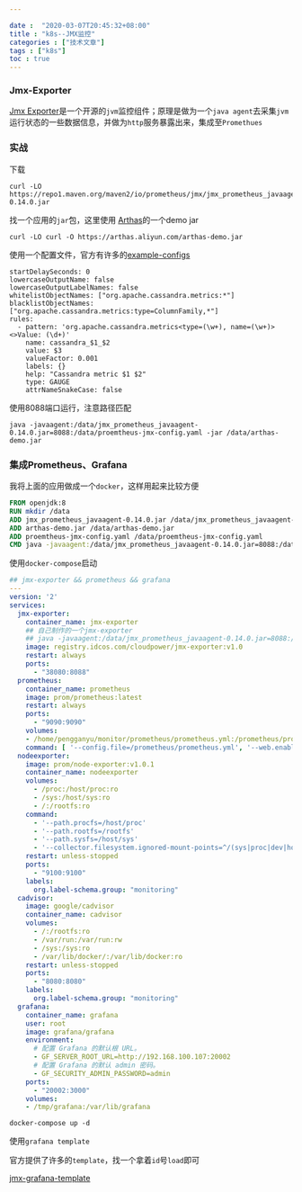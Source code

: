 ```yaml
---

date :  "2020-03-07T20:45:32+08:00" 
title : "k8s--JMX监控" 
categories : ["技术文章"] 
tags : ["k8s"] 
toc : true
---
```


### Jmx-Exporter

[Jmx Exporter](https://github.com/prometheus/jmx_exporter)是一个开源的`jvm`监控组件；原理是做为一个`java agent`去采集`jvm`运行状态的一些数据信息，并做为`http`服务暴露出来，集成至`Promethues`

### 实战

下载

```
curl -LO https://repo1.maven.org/maven2/io/prometheus/jmx/jmx_prometheus_javaagent/0.14.0/jmx_prometheus_javaagent-0.14.0.jar
```

找一个应用的`jar`包，这里使用 [Arthas](https://arthas.gitee.io/)的一个demo jar

```shell
curl -LO curl -O https://arthas.aliyun.com/arthas-demo.jar
```

使用一个配置文件，官方有许多的[example-configs](https://github.com/prometheus/jmx_exporter/blob/master/example_configs/)

```shell
startDelaySeconds: 0
lowercaseOutputName: false
lowercaseOutputLabelNames: false
whitelistObjectNames: ["org.apache.cassandra.metrics:*"]
blacklistObjectNames: ["org.apache.cassandra.metrics:type=ColumnFamily,*"]
rules:
  - pattern: 'org.apache.cassandra.metrics<type=(\w+), name=(\w+)><>Value: (\d+)'
    name: cassandra_$1_$2
    value: $3
    valueFactor: 0.001
    labels: {}
    help: "Cassandra metric $1 $2"
    type: GAUGE
    attrNameSnakeCase: false
```

使用8088端口运行，注意路径匹配

```
java -javaagent:/data/jmx_prometheus_javaagent-0.14.0.jar=8088:/data/proemtheus-jmx-config.yaml -jar /data/arthas-demo.jar
```

### 集成Prometheus、Grafana

我将上面的应用做成一个`docker`，这样用起来比较方便

```dockerfile
FROM openjdk:8
RUN mkdir /data
ADD jmx_prometheus_javaagent-0.14.0.jar /data/jmx_prometheus_javaagent-0.14.0.jar
ADD arthas-demo.jar /data/arthas-demo.jar
ADD proemtheus-jmx-config.yaml /data/proemtheus-jmx-config.yaml
CMD java -javaagent:/data/jmx_prometheus_javaagent-0.14.0.jar=8088:/data/proemtheus-jmx-config.yaml -jar /data/arthas-demo.jar
```

使用`docker-compose`启动

```yaml
## jmx-exporter && prometheus && grafana
---
version: '2'
services:
  jmx-exporter:
    container_name: jmx-exporter
    ## 自己制作的一个jmx-exporter
    ## java -javaagent:/data/jmx_prometheus_javaagent-0.14.0.jar=8088:/data/proemtheus-jmx-config.yaml -jar /data/arthas-demo.jar
    image: registry.idcos.com/cloudpower/jmx-exporter:v1.0
    restart: always
    ports: 
      - "38080:8088"
  prometheus:
    container_name: prometheus
    image: prom/prometheus:latest
    restart: always
    ports:
      - "9090:9090"
    volumes:
    - /home/pengganyu/monitor/prometheus/prometheus.yml:/prometheus/prometheus.yml
    command: [ '--config.file=/prometheus/prometheus.yml', '--web.enable-lifecycle', '--web.enable-admin-api', '--storage.tsdb.retention=1y' ]
  nodeexporter:
    image: prom/node-exporter:v1.0.1
    container_name: nodeexporter
    volumes:
      - /proc:/host/proc:ro
      - /sys:/host/sys:ro
      - /:/rootfs:ro
    command:
      - '--path.procfs=/host/proc'
      - '--path.rootfs=/rootfs'
      - '--path.sysfs=/host/sys'
      - '--collector.filesystem.ignored-mount-points=^/(sys|proc|dev|host|etc)($$|/)'
    restart: unless-stopped
    ports:
      - "9100:9100"
    labels:
      org.label-schema.group: "monitoring"
  cadvisor:
    image: google/cadvisor
    container_name: cadvisor
    volumes:
      - /:/rootfs:ro
      - /var/run:/var/run:rw
      - /sys:/sys:ro
      - /var/lib/docker/:/var/lib/docker:ro
    restart: unless-stopped
    ports:
      - "8080:8080"
    labels:
      org.label-schema.group: "monitoring"
  grafana:
    container_name: grafana
    user: root
    image: grafana/grafana
    environment:
      # 配置 Grafana 的默认根 URL。
      - GF_SERVER_ROOT_URL=http://192.168.100.107:20002
      # 配置 Grafana 的默认 admin 密码。
      - GF_SECURITY_ADMIN_PASSWORD=admin
    ports:
      - "20002:3000"
    volumes:
    - /tmp/grafana:/var/lib/grafana
```

```shell
docker-compose up -d 
```

使用`grafana template`

官方提供了许多的`template`，找一个拿着`id`号`load`即可

[jmx-grafana-template](https://grafana.com/grafana/dashboards?direction=desc&orderBy=downloads&search=jmx&dataSource=prometheus)

